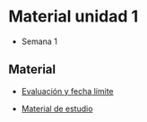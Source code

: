 # Material unidad 1
* Semana 1

## Material

* [Evaluación y fecha límite](https://github.com/jpgt155/estudio/blob/main/Introduccio%CC%81n%20a%20requerimientos%20y%20modelos%20de%20negocio/Semana%201/EVALUACION.md)

* [Material de estudio](https://github.com/jpgt155/estudio/blob/main/Introduccio%CC%81n%20a%20requerimientos%20y%20modelos%20de%20negocio/Semana%201/MATERIAL.md)
